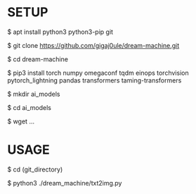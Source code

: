 # SETUP

$ apt install python3 python3-pip git

$ git clone https://github.com/gigaj0ule/dream-machine.git

$ cd dream-machine

$ pip3 install torch numpy omegaconf tqdm einops torchvision pytorch_lightning pandas transformers taming-transformers

$ mkdir ai_models

$ cd ai_models

$ wget ...




# USAGE

$ cd (git_directory)

$ python3 ./dream_machine/txt2img.py
